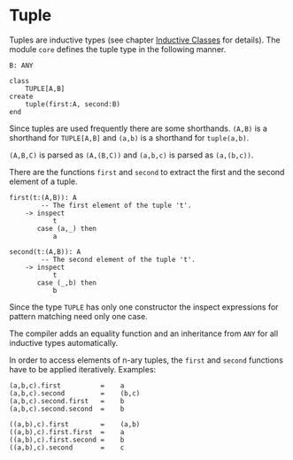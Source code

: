 # Tuple


Tuples are inductive types (see chapter [Inductive Classes](class_inductive.md)
for details). The module `core` defines the tuple type in the following
manner.

    B: ANY

    class
        TUPLE[A,B]
    create
        tuple(first:A, second:B)
    end

Since tuples are used frequently there are some shorthands. `(A,B)` is a
shorthand for `TUPLE[A,B]` and `(a,b)` is a shorthand for `tuple(a,b)`.

`(A,B,C)` is parsed as `(A,(B,C))` and `(a,b,c)` is parsed as `(a,(b,c))`.



There are the functions `first` and `second` to extract the first and the
second element of a tuple.


    first(t:(A,B)): A
            -- The first element of the tuple 't'.
        -> inspect
               t
           case (a,_) then
               a

    second(t:(A,B)): A
            -- The second element of the tuple 't'.
        -> inspect
               t
           case (_,b) then
               b

Since the type `TUPLE` has only one constructor the inspect expressions for
pattern matching need only one case.

The compiler adds an equality function and an inheritance from `ANY` for all
inductive types automatically.

In order to access elements of n-ary tuples, the `first` and `second`
functions have to be applied iteratively. Examples:

    (a,b,c).first          =    a
    (a,b,c).second         =    (b,c)
    (a,b,c).second.first   =    b
    (a,b,c).second.second  =    b

    ((a,b),c).first        =    (a,b)
    ((a,b),c).first.first  =    a
    ((a,b),c).first.second =    b
    ((a,b),c).second       =    c


<!---
Local Variables:
mode: outline
coding: iso-latin-1
outline-regexp: "#+"
End:
-->
